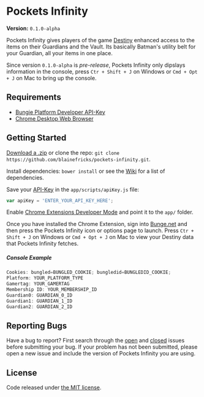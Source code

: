 # Pockets Infinity
**Version:** `0.1.0-alpha`

Pockets Infinity gives players of the game [Destiny](http://destinythegame.com/) enhanced access to the items on their Guardians and the Vault. Its basically Batman's utility belt for your Guardian, all your items in one place.

Since version `0.1.0-alpha` is _pre-release_, Pockets Infinity only dipslays information in the console, press `Ctr + Shift + J` on Windows or `Cmd + Opt + J` on Mac to bring up the console.

## Requirements
- [Bungie Platform Developer API-Key](https://www.bungie.net/en/User/API)
- [Chrome Desktop Web Browser](https://www.google.com/intl/en/chrome/browser/desktop/index.html)

## Getting Started
[Download a .zip](https://github.com/blainefricks/pockets-infinity/zipball/master) or clone the repo: `git clone https://github.com/blainefricks/pockets-infinity.git`.

Install dependencies: `bower install` or see the [Wiki](https://github.com/blainefricks/pockets-infinity/wiki/dependencies) for a list of dependencies.

Save your [API-Key](https://www.bungie.net/en/User/API) in the `app/scripts/apiKey.js` file:
```javascript
var apiKey = 'ENTER_YOUR_API_KEY_HERE';
```

Enable [Chrome Extensions Developer Mode](https://developer.chrome.com/extensions/faq#faq-dev-01) and point it to the `app/` folder.

Once you have installed the Chrome Extension, sign into [Bunge.net](http://bungie.net) and then press the Pockets Infinity icon or options page to launch. Press `Ctr + Shift + J` on Windows or `Cmd + Opt + J` on Mac to view your Destiny data that Pockets Infinity fetches.

##### Console Example
```javascript
Cookies: bungled=BUNGLED_COOKIE; bungledid=BUNGLEDID_COOKIE;
Platform: YOUR_PLATFORM_TYPE
Gamertag: YOUR_GAMERTAG
Membership ID: YOUR_MEMBERSHIP_ID
Guardian0: GUARDIAN_0_ID
Guardian1: GUARDIAN_1_ID
Guardian2: GUARDIAN_2_ID
```

## Reporting Bugs
Have a bug to report? First search through the [open](https://github.com/blainefricks/pockets-infinity/issues?q=is%3Aopen+is%3Aissue) and [closed](https://github.com/blainefricks/pockets-infinity/issues?q=is%3Aissue+is%3Aclosed) issues before submitting your bug. If your problem has not been submitted, please open a new issue and include the version of Pockets Infinity you are using.

## License
Code released under [the MIT license](http://choosealicense.com/licenses/mit/).
